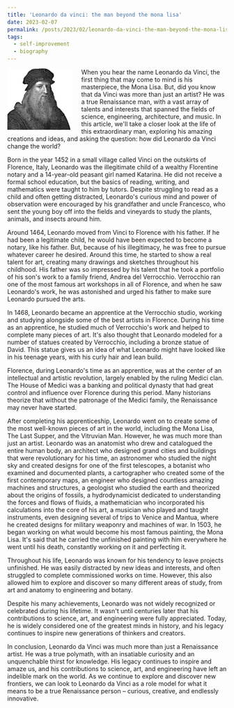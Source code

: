 ```yaml
---
title: 'Leonardo da vinci: the man beyond the mona lisa'
date: 2023-02-07
permalink: /posts/2023/02/leonardo-da-vinci-the-man-beyond-the-mona-lisa/
tags:
  - self-improvement
  - biography
---
```


<img width="150" alt="leonardo da vinci" src="/images/posts/leonardo-da-vinci-the-man-beyond-the-mona-lisa.webp" style="float: left; margin-right: 20px;" />  When you hear the name Leonardo da Vinci, the first thing that may come to mind is his masterpiece, the Mona Lisa. But, did you know that da Vinci was more than just an artist? He was a true Renaissance man, with a vast array of talents and interests that spanned the fields of science, engineering, architecture, and music. In this article, we'll take a closer look at the life of this extraordinary man, exploring his amazing creations and ideas, and asking the question: how did Leonardo da Vinci change the world?

Born in the year 1452 in a small village called Vinci on the outskirts of Florence, Italy, Leonardo was the illegitimate child of a wealthy Florentine notary and a 14-year-old peasant girl named Katarina. He did not receive a formal school education, but the basics of reading, writing, and mathematics were taught to him by tutors. Despite struggling to read as a child and often getting distracted, Leonardo's curious mind and power of observation were encouraged by his grandfather and uncle Francesco, who sent the young boy off into the fields and vineyards to study the plants, animals, and insects around him.

Around 1464, Leonardo moved from Vinci to Florence with his father. If he had been a legitimate child, he would have been expected to become a notary, like his father. But, because of his illegitimacy, he was free to pursue whatever career he desired. Around this time, he started to show a real talent for art, creating many drawings and sketches throughout his childhood. His father was so impressed by his talent that he took a portfolio of his son's work to a family friend, Andrea del Verrocchio. Verrocchio ran one of the most famous art workshops in all of Florence, and when he saw Leonardo's work, he was astonished and urged his father to make sure Leonardo pursued the arts.

In 1468, Leonardo became an apprentice at the Verrocchio studio, working and studying alongside some of the best artists in Florence. During his time as an apprentice, he studied much of Verrocchio's work and helped to complete many pieces of art. It's also thought that Leonardo modeled for a number of statues created by Verrocchio, including a bronze statue of David. This statue gives us an idea of what Leonardo might have looked like in his teenage years, with his curly hair and lean build.

Florence, during Leonardo's time as an apprentice, was at the center of an intellectual and artistic revolution, largely enabled by the ruling Medici clan. The House of Medici was a banking and political dynasty that had great control and influence over Florence during this period. Many historians theorize that without the patronage of the Medici family, the Renaissance may never have started.

After completing his apprenticeship, Leonardo went on to create some of the most well-known pieces of art in the world, including the Mona Lisa, The Last Supper, and the Vitruvian Man. However, he was much more than just an artist. Leonardo was an anatomist who drew and catalogued the entire human body, an architect who designed grand cities and buildings that were revolutionary for his time, an astronomer who studied the night sky and created designs for one of the first telescopes, a botanist who examined and documented plants, a cartographer who created some of the first contemporary maps, an engineer who designed countless amazing machines and structures, a geologist who studied the earth and theorized about the origins of fossils, a hydrodynamicist dedicated to understanding the forces and flows of fluids, a mathematician who incorporated his calculations into the core of his art, a musician who played and taught instruments, even designing several of trips to Venice and Mantua, where he created designs for military weaponry and machines of war. In 1503, he began working on what would become his most famous painting, the Mona Lisa. It's said that he carried the unfinished painting with him everywhere he went until his death, constantly working on it and perfecting it.

Throughout his life, Leonardo was known for his tendency to leave projects unfinished. He was easily distracted by new ideas and interests, and often struggled to complete commissioned works on time. However, this also allowed him to explore and discover so many different areas of study, from art and anatomy to engineering and botany.

Despite his many achievements, Leonardo was not widely recognized or celebrated during his lifetime. It wasn't until centuries later that his contributions to science, art, and engineering were fully appreciated. Today, he is widely considered one of the greatest minds in history, and his legacy continues to inspire new generations of thinkers and creators.

In conclusion, Leonardo da Vinci was much more than just a Renaissance artist. He was a true polymath, with an insatiable curiosity and an unquenchable thirst for knowledge. His legacy continues to inspire and amaze us, and his contributions to science, art, and engineering have left an indelible mark on the world. As we continue to explore and discover new frontiers, we can look to Leonardo da Vinci as a role model for what it means to be a true Renaissance person – curious, creative, and endlessly innovative.
